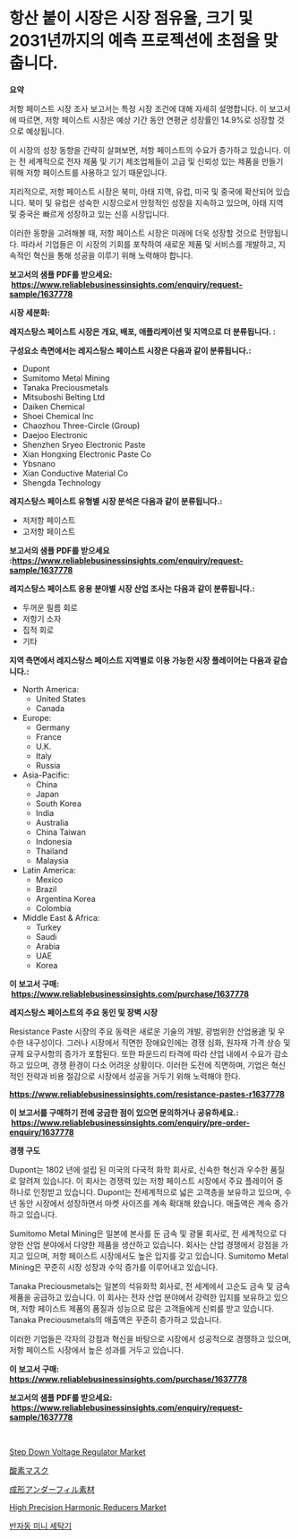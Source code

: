 <p><h1>항산 붙이 시장은 시장 점유율, 크기 및 2031년까지의 예측 프로젝션에 초점을 맞춥니다.</h1></p><p><strong>요약</strong></p>
<p><p>저항 페이스트 시장 조사 보고서는 특정 시장 조건에 대해 자세히 설명합니다. 이 보고서에 따르면, 저항 페이스트 시장은 예상 기간 동안 연평균 성장률인 14.9%로 성장할 것으로 예상됩니다.</p><p>이 시장의 성장 동향을 간략히 살펴보면, 저항 페이스트의 수요가 증가하고 있습니다. 이는 전 세계적으로 전자 제품 및 기기 제조업체들이 고급 및 신뢰성 있는 제품을 만들기 위해 저항 페이스트를 사용하고 있기 때문입니다.</p><p>지리적으로, 저항 페이스트 시장은 북미, 아태 지역, 유럽, 미국 및 중국에 확산되어 있습니다. 북미 및 유럽은 성숙한 시장으로서 안정적인 성장을 지속하고 있으며, 아태 지역 및 중국은 빠르게 성장하고 있는 신흥 시장입니다.</p><p>이러한 동향을 고려해볼 때, 저항 페이스트 시장은 미래에 더욱 성장할 것으로 전망됩니다. 따라서 기업들은 이 시장의 기회를 포착하여 새로운 제품 및 서비스를 개발하고, 지속적인 혁신을 통해 성공을 이루기 위해 노력해야 합니다.</p></p>
<p><strong>보고서의 샘플 PDF를 받으세요: &nbsp;<a href="https://www.reliablebusinessinsights.com/enquiry/request-sample/1637778">https://www.reliablebusinessinsights.com/enquiry/request-sample/1637778</a></strong></p>
<p><strong>시장 세분화:</strong></p>
<p><strong> 레지스탕스 페이스트 시장은 개요, 배포, 애플리케이션 및 지역으로 더 분류됩니다. :</strong></p>
<p><strong>구성요소 측면에서는 레지스탕스 페이스트 시장은 다음과 같이 분류됩니다.:</strong></p>
<p><ul><li>Dupont</li><li>Sumitomo Metal Mining</li><li>Tanaka Preciousmetals</li><li>Mitsuboshi Belting Ltd</li><li>Daiken Chemical</li><li>Shoei Chemical Inc</li><li>Chaozhou Three-Circle (Group)</li><li>Daejoo Electronic</li><li>Shenzhen Sryeo Electronic Paste</li><li>Xian Hongxing Electronic Paste Co</li><li>Ybsnano</li><li>Xian Conductive Material Co</li><li>Shengda Technology</li></ul></p>
<p><strong> 레지스탕스 페이스트 유형별 시장 분석은 다음과 같이 분류됩니다.:</strong></p>
<p><ul><li>저저항 페이스트</li><li>고저항 페이스트</li></ul></p>
<p><strong>보고서의 샘플 PDF를 받으세요 :<a href="https://www.reliablebusinessinsights.com/enquiry/request-sample/1637778">https://www.reliablebusinessinsights.com/enquiry/request-sample/1637778</a></strong></p>
<p><strong> 레지스탕스 페이스트 응용 분야별 시장 산업 조사는 다음과 같이 분류됩니다.:</strong></p>
<p><ul><li>두꺼운 필름 회로</li><li>저항기 소자</li><li>집적 회로</li><li>기타</li></ul></p>
<p><strong>지역 측면에서 레지스탕스 페이스트 지역별로 이용 가능한 시장 플레이어는 다음과 같습니다.:</strong></p>
<p><ul>
    <li>
        North America:
        <ul>
            <li>United States</li>
            <li>Canada</li>
        </ul>
    </li>
    <li>
        Europe:
        <ul>
            <li>Germany</li>
            <li>France</li>
            <li>U.K.</li>
            <li>Italy</li>
            <li>Russia</li>
        </ul>
    </li>
    <li>
        Asia-Pacific:
        <ul>
            <li>China</li>
            <li>Japan</li>
            <li>South Korea</li>
            <li>India</li>
            <li>Australia</li>
            <li>China Taiwan</li>
            <li>Indonesia</li>
            <li>Thailand</li>
            <li>Malaysia</li>
        </ul>
    </li>
    <li>
        Latin America:
        <ul>
            <li>Mexico</li>
            <li>Brazil</li>
            <li>Argentina Korea</li>
            <li>Colombia</li>
        </ul>
    </li>
    <li>
        Middle East & Africa:
        <ul>
            <li>Turkey</li>
            <li>Saudi</li>
            <li>Arabia</li>
            <li>UAE</li>
            <li>Korea</li>
        </ul>
    </li>
    </ul></p>
<p><strong>이 보고서 구매: &nbsp;<a href="https://www.reliablebusinessinsights.com/purchase/1637778">https://www.reliablebusinessinsights.com/purchase/1637778</a></strong></p>
<p><strong>레지스탕스 페이스트의 주요 동인 및 장벽 시장</strong></p>
<p><p>Resistance Paste 시장의 주요 동력은 새로운 기술의 개발, 광범위한 산업용途 및 우수한 내구성이다. 그러나 시장에서 직면한 장애요인에는 경쟁 심화, 원자재 가격 상승 및 규제 요구사항의 증가가 포함된다. 또한 파운드리 타격에 따라 산업 내에서 수요가 감소하고 있으며, 경쟁 환경이 다소 어려운 상황이다. 이러한 도전에 직면하며, 기업은 혁신적인 전략과 비용 절감으로 시장에서 성공을 거두기 위해 노력해야 한다.</p></p>
<p><strong><a href="https://www.reliablebusinessinsights.com/resistance-pastes-r1637778">https://www.reliablebusinessinsights.com/resistance-pastes-r1637778</a></strong></p>
<p><strong>이 보고서를 구매하기 전에 궁금한 점이 있으면 문의하거나 공유하세요.: &nbsp;<a href="https://www.reliablebusinessinsights.com/enquiry/pre-order-enquiry/1637778">https://www.reliablebusinessinsights.com/enquiry/pre-order-enquiry/1637778</a></strong></p>
<p><strong>경쟁 구도</strong></p>
<p><p>Dupont는 1802 년에 설립 된 미국의 다국적 화학 회사로, 신속한 혁신과 우수한 품질로 알려져 있습니다. 이 회사는 경쟁력 있는 저항 페이스트 시장에서 주요 플레이어 중 하나로 인정받고 있습니다. Dupont는 전세계적으로 넓은 고객층을 보유하고 있으며, 수년 동안 시장에서 성장하면서 마켓 사이즈를 계속 확대해 왔습니다. 매출액은 계속 증가하고 있습니다.</p><p>Sumitomo Metal Mining은 일본에 본사를 둔 금속 및 광물 회사로, 전 세계적으로 다양한 산업 분야에서 다양한 제품을 생산하고 있습니다. 회사는 산업 경쟁에서 강점을 가지고 있으며, 저항 페이스트 시장에서도 높은 입지를 갖고 있습니다. Sumitomo Metal Mining은 꾸준히 시장 성장과 수익 증가를 이루어내고 있습니다.</p><p>Tanaka Preciousmetals는 일본의 석유화학 회사로, 전 세계에서 고순도 금속 및 금속 제품을 공급하고 있습니다. 이 회사는 전자 산업 분야에서 강력한 입지를 보유하고 있으며, 저항 페이스트 제품의 품질과 성능으로 많은 고객들에게 신뢰를 받고 있습니다. Tanaka Preciousmetals의 매출액은 꾸준히 증가하고 있습니다.</p><p>이러한 기업들은 각자의 강점과 혁신을 바탕으로 시장에서 성공적으로 경쟁하고 있으며, 저항 페이스트 시장에서 높은 성과를 거두고 있습니다.</p></p>
<p><strong>이 보고서 구매: &nbsp; <a href="https://www.reliablebusinessinsights.com/purchase/1637778">https://www.reliablebusinessinsights.com/purchase/1637778</a></strong></p>
<p><strong>보고서의 샘플 PDF를 받으세요: &nbsp;<a href="https://www.reliablebusinessinsights.com/enquiry/request-sample/1637778">https://www.reliablebusinessinsights.com/enquiry/request-sample/1637778</a></strong><strong></strong></p>
<p>&nbsp;</p>
<p><p><a href="https://issuu.com/reportprime-2/docs/step-down-voltage-regulator-market-_c32a08c77fb2cf">Step Down Voltage Regulator Market</a></p><p><a href="https://medium.com/@kelscdowell78456/%E9%85%B8%E7%B4%A0%E3%83%9E%E3%82%B9%E3%82%AF%E5%B8%82%E5%A0%B4%E8%AA%BF%E6%9F%BB%E3%83%AC%E3%83%9D%E3%83%BC%E3%83%88-%E3%81%9D%E3%81%AE%E6%AD%B4%E5%8F%B2%E3%81%A8%E4%BA%88%E6%B8%AC2024%E5%B9%B4%E3%81%8B%E3%82%892031%E5%B9%B4%E3%81%BE%E3%81%A7-d06c8e0dd521">酸素マスク</a></p><p><a href="https://github.com/SantosDicki04/Market-Research-Report-List-1/blob/main/375746794978.md">成形アンダーフィル素材</a></p><p><a href="https://github.com/sofayahoo2023/Market-Research-Report-List-4/blob/main/high-precision-harmonic-reducers-market.md">High Precision Harmonic Reducers Market</a></p><p><a href="https://medium.com/@emmettsaynford43546/%EC%84%B8%EB%AF%B8-%EC%9E%90%EB%8F%99-%EB%AF%B8%EB%8B%88-%EC%84%B8%ED%83%81%EA%B8%B0-%EC%8B%9C%EC%9E%A5-%ED%86%B5%EC%B0%B0-%EC%8B%9C%EC%9E%A5-%EB%8F%99%ED%96%A5-%EC%84%B1%EC%9E%A5-2024%EB%85%84%EB%B6%80%ED%84%B0-2031%EB%85%84%EA%B9%8C%EC%A7%80-%EC%98%88%EC%83%81%EB%90%98%EB%8A%94-%EC%98%88%EC%B8%A1-eab70302eed4">반자동 미니 세탁기</a></p></p>